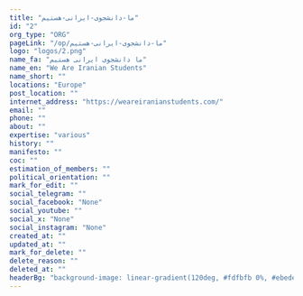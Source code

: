 ```yaml
---
title: "ما-دانشجوی-ایرانی-هستیم"
id: "2"
org_type: "ORG"
pageLink: "/op/ما-دانشجوی-ایرانی-هستیم"
logo: "logos/2.png"
name_fa: "ما دانشجوی ایرانی هستیم"
name_en: "We Are Iranian Students"
name_short: ""
locations: "Europe"
post_location: ""
internet_address: "https://weareiranianstudents.com/"
email: ""
phone: ""
about: ""
expertise: "various"
history: ""
manifesto: ""
coc: ""
estimation_of_members: ""
political_orientation: ""
mark_for_edit: ""
social_telegram: ""
social_facebook: "None"
social_youtube: ""
social_x: "None"
social_instagram: "None"
created_at: ""
updated_at: ""
mark_for_delete: ""
delete_reason: ""
deleted_at: ""
headerBg: "background-image: linear-gradient(120deg, #fdfbfb 0%, #ebedee 100%);"
---
```

